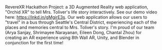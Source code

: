 RevereXR Hackathon Project:  a 3D Augmented Reality web application, "Orchid XR" to tell Mrs. Toliver's life story interactively. See our demo video here: https://lnkd.in/gMgirE3s. Our web application allows our users to "travel" in a bus through Seattle's Central District, experiencing each of the places and memories central to Mrs. Toliver's story. I'm proud of our team 
(Arya Sanjay, Shrimayee Narayanan, Eileen Dong, Chantal Zhou) for creating an AR experience using 8th Wall AR, Unity, and Blender in conjunction for the first time!
